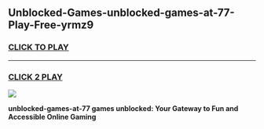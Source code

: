 
## Unblocked-Games-unblocked-games-at-77-Play-Free-yrmz9
<h3>
<a href="https://premium76.site?title=unblocked-games-at-77&ref=15A">CLICK TO PLAY</a></h3>
<hr>

<h3>
<a href="https://premium76.site?title=unblocked-games-at-77&ref=15A">CLICK 2 PLAY</a>
  
</h3>

<a href="https://premium76.site?title=unblocked-games-at-77&ref=15A"><img src="https://clearcache.store/games.png"></a>


**unblocked-games-at-77 games unblocked: Your Gateway to Fun and Accessible Online Gaming**
